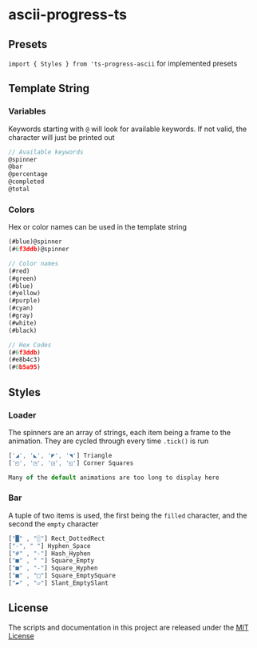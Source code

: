 # ascii-progress-ts

## Presets

`import { Styles } from 'ts-progress-ascii` for implemented presets

## Template String

### Variables

Keywords starting with `@` will look for available keywords. If not valid, the character will just be printed out

```ts
// Available keywords
@spinner
@bar
@percentage
@completed
@total
```

### Colors

Hex or color names can be used in the template string

```ts
(#blue)@spinner
(#6f3ddb)@spinner
```

```ts
// Color names
(#red)
(#green)
(#blue)
(#yellow)
(#purple)
(#cyan)
(#gray)
(#white)
(#black)

// Hex Codes
(#6f3ddb)
(#e8b4c3)
(#0b5a95)
```

## Styles

### Loader

The spinners are an array of strings, each item being a frame to the animation. They are cycled through every time `.tick()` is run

```ts
['◢', '◣', '◤', '◥'] Triangle
['◰', '◳', '◲', '◱'] Corner Squares

Many of the default animations are too long to display here
```

### Bar

A tuple of two items is used, the first being the `filled` character, and the second the `empty` character

```ts
["█" , "░"] Rect_DottedRect
["-", " "] Hyphen_Space
["#" , "-"] Hash_Hyphen
["■" , " "] Square_Empty
["■" , "-"] Square_Hyphen
["■" , "□"] Square_EmptySquare
["▰" , "▱"] Slant_EmptySlant
```

## License

The scripts and documentation in this project are released under the [MIT License](LICENSE)
